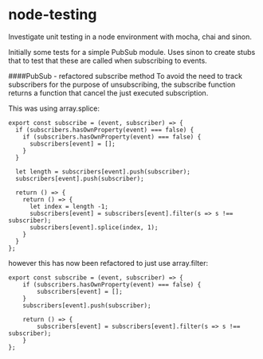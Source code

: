 # node-testing
Investigate unit testing in a node environment with mocha, chai and sinon.

Initially some tests for a simple PubSub module. Uses sinon to create stubs that to test that these are called when subscribing to events.

####PubSub - refactored subscribe method
To avoid the need to track subscribers for the purpose of unsubscribing, the subscribe function returns a function that cancel the just executed subscription.

This was using array.splice:

~~~~
export const subscribe = (event, subscriber) => {
  if (subscribers.hasOwnProperty(event) === false) {		      
    if (subscribers.hasOwnProperty(event) === false) {
      subscribers[event] = [];		          
    }		      
  }
  
  let length = subscribers[event].push(subscriber);
  subscribers[event].push(subscriber);
        		      
  return () => {		      
    return () => {
      let index = length -1;
      subscribers[event] = subscribers[event].filter(s => s !== subscriber);        
      subscribers[event].splice(index, 1);		
    }
  }
};
~~~~

however this has now been refactored to just use array.filter:
~~~~
export const subscribe = (event, subscriber) => {
    if (subscribers.hasOwnProperty(event) === false) {
        subscribers[event] = [];
    }
    subscribers[event].push(subscriber);
    
    return () => {
        subscribers[event] = subscribers[event].filter(s => s !== subscriber);        
    }
};
~~~~
